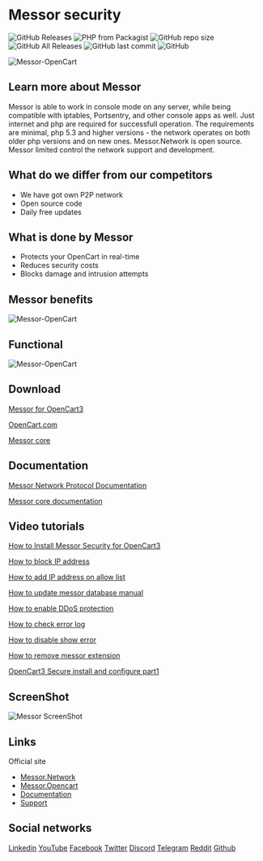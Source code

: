 # Messor security
![GitHub Releases](https://img.shields.io/github/downloads/messor-network/messor-opencart/latest/total) 
![PHP from Packagist](https://img.shields.io/packagist/php-v/wwood-dev/messor) 
![GitHub repo size](https://img.shields.io/github/repo-size/messor-network/messor-opencart) 
![GitHub All Releases](https://img.shields.io/github/downloads/messor-network/messor-opencart/total) 
![GitHub last commit](https://img.shields.io/github/last-commit/messor-network/messor-opencart) ![GitHub](https://img.shields.io/github/license/messor-network/messor-opencart)

![Messor-OpenCart](https://s3.dropmefiles.top/ua/i/e8792705b5cea2f03388f86885f645a3/1cda9e3ead7c683d2e6143ccee300b56)

## Learn more about Messor ##
Messor is able to work in console mode on any server, while being compatible with iptables, Portsentry, and other console apps as well. Just internet and php are required for successfull operation. The requirements are minimal, php 5.3 and higher versions - the network operates on both older php versions and on new ones. Messor.Network is open source. Messor limited control the network support and development.



## What do we differ from our competitors ##

+ We have got own P2P network
+ Open source code
+ Daily free updates



## What is done by Messor ##

+ Protects your OpenCart in real-time
+ Reduces security costs
+ Blocks damage and intrusion attempts



## Messor benefits ##

![Messor-OpenCart](https://s3.dropmefiles.top/ua/i/e8792705b5cea2f03388f86885f645a3/625fd7b21ad718dc3e852f4836b842da)



## Functional ##
![Messor-OpenCart](https://s3.dropmefiles.top/ua/i/e8792705b5cea2f03388f86885f645a3/71a2d428e6cb4e28a57755a8beda47af)



## Download ##
[Messor for OpenCart3](https://github.com/messor-network/messor-opencart/releases)

[OpenCart.com](https://www.opencart.com/index.php?route=marketplace/extension/info&extension_id=42800)

[Messor core](https://github.com/messor-network/messor-kernel)


## Documentation ##
[Messor Network Protocol Documentation](https://doc.messor.network/ru/protocol/)

[Messor core documentation](https://doc.messor.network/lib/)



## Video tutorials ##
[How to Install Messor Security for OpenCart3](https://www.youtube.com/watch?v=ITUAnl4-ZDA)

[How to block IP address](https://www.youtube.com/watch?v=2BJpZt0urhQ)

[How to add IP address on allow list](https://www.youtube.com/watch?v=xKPF8TA6U3Y)

[How to update messor database manual](https://www.youtube.com/watch?v=EieVmN0SdZ0)

[How to enable DDoS protection](https://www.youtube.com/watch?v=ertBWieAlgA)

[How to check error log](https://www.youtube.com/watch?v=lv-DEPmgHr0)

[How to disable show error](https://www.youtube.com/watch?v=-2ltdv2SLc0)

[How to remove messor extension](https://www.youtube.com/watch?v=2LjvRFi4ozc)

[OpenCart3 Secure install and configure part1](https://www.youtube.com/watch?v=cf2Z6HjIHkQ)


## ScreenShot ##
![Messor ScreenShot](https://messor.network/images/github/opencart/screenshot.gif)



## Links ##
Official site
+ [Messor.Network](https://messor.network/)
+ [Messor.Opencart](https://opencart.messor.network/)
+ [Documentation](https://doc.messor.network/)
+ [Support](messor.network/Support/)



## Social networks ##
[Linkedin](https://www.linkedin.com/company/messor-limited/)
[YouTube](https://www.youtube.com/channel/UCon88PdrKMQTjuAYCkWjn1g)
[Facebook](https://www.facebook.com/MessorNetwork)
[Twitter](https://twitter.com/MessorNetwork/)
[Discord](https://discord.gg/jpbVdvfj)
[Telegram](https://t.me/MessorNetwork)
[Reddit](https://www.reddit.com/user/Messor-Network)
[Github](https://github.com/messor-network)




